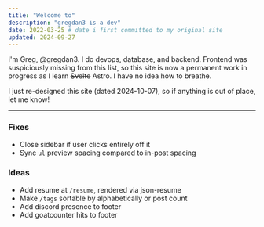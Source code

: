 ```yaml
---
title: "Welcome to"
description: "gregdan3 is a dev"
date: 2022-03-25 # date i first committed to my original site
updated: 2024-09-27
---
```


I'm Greg, @gregdan3. I do devops, database, and backend. Frontend was
suspiciously missing from this list, so this site is now a permanent work in
progress as I learn ~~Svelte~~ Astro. I have no idea how to breathe.

I just re-designed this site (dated 2024-10-07), so if anything is out of place,
let me know!

---

### Fixes

- Close sidebar if user clicks entirely off it
- Sync `ul` preview spacing compared to in-post spacing

### Ideas

- Add resume at `/resume`, rendered via json-resume
- Make `/tags` sortable by alphabetically or post count
- Add discord presence to footer
- Add goatcounter hits to footer
